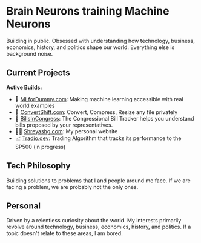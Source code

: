 # Brain Neurons training Machine Neurons

Building in public. Obsessed with understanding how technology, business, economics, history, and politics shape our world. Everything else is background noise.

## Current Projects
**Active Builds:**
- 🤖 [MLforDummy.com](https://MLforDummy.com): Making machine learning accessible with real world examples  
- 🔄 [ConvertShift.com](https://ConvertShift.com): Convert, Compress, Resize any file privately
- 📄 [BillsInCongress](https://billsincongress.com/): The Congressional Bill Tracker helps you understand bills proposed by your representatives.
- 👨‍💻 [Shreyashg.com](https://Shreyashg.com): My personal website
- 📈 [Tradio.dev](https://Tradio.dev): Trading Algorithm that tracks its performance to the SP500 (in progress)

## Tech Philosophy
Building solutions to problems that I and people around me face. If we are facing a problem, we are probably not the only ones.

## Personal
Driven by a relentless curiosity about the world. My interests primarily revolve around technology, business, economics, history, and politics. If a topic doesn't relate to these areas, I am bored.
